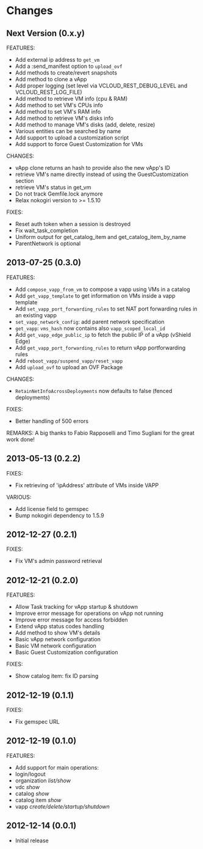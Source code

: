 Changes
==
Next Version (0.x.y)
--

FEATURES:
* Add external ip address to ```get_vm```
* Add a :send_manifest option to ```upload_ovf```
* Add methods to create/revert snapshots
* Add method to clone a vApp
* Add proper logging (set level via VCLOUD_REST_DEBUG_LEVEL and VCLOUD_REST_LOG_FILE)
* Add method to retrieve VM info (cpu & RAM)
* Add method to set VM's CPUs info
* Add method to set VM's RAM info
* Add method to retrieve VM's disks info
* Add method to manage VM's disks (add, delete, resize)
* Various entities can be searched by name
* Add support to upload a customization script
* Add support to force Guest Customization for VMs

CHANGES:
* vApp clone returns an hash to provide also the new vApp's ID
* retrieve VM's name directly instead of using the GuestCustomization section
* retrieve VM's status in get_vm
* Do not track Gemfile.lock anymore
* Relax nokogiri version to >= 1.5.10

FIXES:

* Reset auth token when a session is destroyed
* Fix wait_task_completion
* Uniform output for get_catalog_item and get_catalog_item_by_name
* ParentNetwork is optional

2013-07-25 (0.3.0)
--

FEATURES:

* Add ```compose_vapp_from_vm``` to compose a vapp using VMs in a catalog
* Add ```get_vapp_template``` to get information on VMs inside a vapp template
* Add ```set_vapp_port_forwarding_rules``` to set NAT port forwarding rules in an existing vapp
* ```set_vapp_network_config```: add parent network specification
* ```get_vapp```: ```vms_hash``` now contains also ```vapp_scoped_local_id```
* Add ```get_vapp_edge_public_ip``` to fetch the public IP of a vApp (vShield Edge)
* Add ```get_vapp_port_forwarding_rules``` to return vApp portforwarding rules
* Add ``reboot_vapp/suspend_vapp/reset_vapp``
* Add ```upload_ovf``` to upload an OVF Package

CHANGES:

* ```RetainNetInfoAcrossDeployments``` now defaults to false (fenced deployments)

FIXES:

* Better handling of 500 errors

REMARKS:
A big thanks to Fabio Rapposelli and Timo Sugliani for the great work done!

2013-05-13 (0.2.2)
--

FIXES:

* Fix retrieving of 'ipAddress' attribute of VMs inside VAPP

VARIOUS:

* Add license field to gemspec
* Bump nokogiri dependency to 1.5.9

2012-12-27 (0.2.1)
--

FIXES:

* Fix VM's admin password retrieval

2012-12-21 (0.2.0)
--

FEATURES:

* Allow Task tracking for vApp startup & shutdown
* Improve error message for operations on vApp not running
* Improve error message for access forbidden
* Extend vApp status codes handling
* Add method to show VM's details
* Basic vApp network configuration
* Basic VM network configuration
* Basic Guest Customization configuration

FIXES:

* Show catalog item: fix ID parsing

2012-12-19 (0.1.1)
--

FIXES:

* Fix gemspec URL

2012-12-19 (0.1.0)
--

FEATURES:

* Add support for main operations:
 * login/logout
 * organization _list/show_
 * vdc _show_
 * catalog _show_
 * catalog item _show_
 * vapp _create/delete/startup/shutdown_

2012-12-14 (0.0.1)
--

* Initial release
